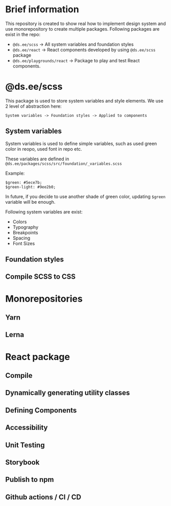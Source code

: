 # Brief information

This repository is created to show real how to implement design system and use monorepository to create multiple packages. Following packages are exist in the repo:

- `@ds.ee/scss` -> All system variables and foundation styles
- `@ds.ee/react` -> React components developed by using `@ds.ee/scss` package
- `@ds.ee/playgrounds/react` -> Package to play and test React components.

# @ds.ee/scss

This package is used to store system variables and style elements. We use 2 level of abstraction here:

```
System variables -> Foundation styles -> Applied to components
```

## System variables

System variables is used to define simple variables, such as used green color in reopo, used font in repo etc. 

These variables are defined in `@ds.ee/packages/scss/src/foundation/_variables.scss`

Example:

```
$green: #5ece7b;
$green-light: #9ee2b0;
```

In future, if you decide to use another shade of green color, updating `$green` variable will be enough.

Following system variables are exist:

- Colors
- Typography
- Breakpoints
- Spacing
- Font Sizes

## Foundation styles

## Compile SCSS to CSS

# Monorepositories

## Yarn

## Lerna

# React package

## Compile

## Dynamically generating utility classes

## Defining Components

## Accessibility

## Unit Testing

## Storybook

## Publish to npm

## Github actions / CI / CD